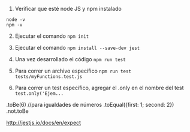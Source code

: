 
1. Verificar que esté node JS y npm instalado
```
node -v
npm -v
```


2. Ejecutar el comando
`npm init`

3. Ejecutar el comando
`npm install --save-dev jest`

4. Una vez desarrollado el código
`npm run test`

5. Para correr un archivo específico
`npm run test  tests/myFunctions.test.js`

6. Para correr un test específico, agregar el .only en el nombre del test
`test.only('Ejem...`

.toBe(6)  //para igualdades de números
.toEqual({first: 1; second: 2})
.not.toBe


http://jestjs.io/docs/en/expect